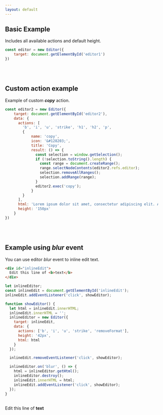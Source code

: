 ```yaml
---
layout: default
---
```


## [](#header-2)Basic Example

Includes all available actions and default height.

```js
const editor = new Editor({
    target: document.getElementById('editor1')
})
```
<div id="editor1"></div>
<br>
<br>

## [](#header-2)Custom action example

Example of custom _**copy**_ action.

```js
const editor2 = new Editor({
    target: document.getElementById('editor2'),
    data: {
      actions: [
        'b', 'i', 'u', 'strike', 'h1', 'h2', 'p',
        {
            name: 'copy', 
            icon: '&#128203;',
            title: 'Copy',
            result: () => {
              const selection = window.getSelection();
              if (!selection.toString().length) {
                const range = document.createRange();
                range.selectNodeContents(editor2.refs.editor);
                selection.removeAllRanges();
                selection.addRange(range);
              }
              editor2.exec('copy');
            }
        }
      ],
      html: 'Lorem ipsum dolor sit amet, consectetur adipiscing elit. Aenean a odio neque. Duis ac laoreet lacus.',
      height: '150px'
    }
})
```

<div id="editor2"></div>
<br>
<br>

## [](#header-2)Example using _**blur**_ event

You can use editor _blur_ event to inline edit text.

```html
<div id="inlineEdit">
  Edit this line of <b>text</b>
</div>
```

```js
let inlineEditor;
const inlineEdit = document.getElementById('inlineEdit');
inlineEdit.addEventListener('click', showEditor);

function showEditor() {
  let html = inlineEdit.innerHTML;
  inlineEdit.innerHTML = '';
  inlineEditor = new Editor({
    target: inlineEdit,
    data: {
      actions: ['b', 'i', 'u', 'strike', 'removeFormat'],
      height: '42px',
      html: html
    }
  });

  inlineEdit.removeEventListener('click', showEditor);

  inlineEditor.on('blur', () => {
    html = inlineEditor.getHtml();
    inlineEditor.destroy();
    inlineEdit.innerHTML = html;
    inlineEdit.addEventListener('click', showEditor);
  });
}
```
<br>
<div>
  <div id="inlineEdit">
    Edit this line of <b>text</b>
  </div>
</div>

<br>
<br>
<br>
<br>
